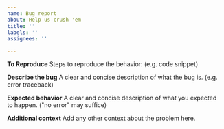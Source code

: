 ```yaml
---
name: Bug report
about: Help us crush 'em
title: ''
labels: ''
assignees: ''

---
```


**To Reproduce**
Steps to reproduce the behavior:
(e.g. code snippet)

**Describe the bug**
A clear and concise description of what the bug is.
(e.g. error traceback)

**Expected behavior**
A clear and concise description of what you expected to happen.
("no error" may suffice)

**Additional context**
Add any other context about the problem here.
